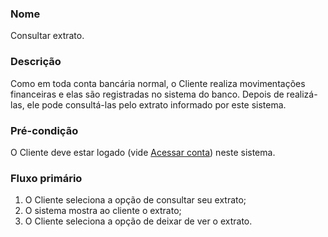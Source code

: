 
### Nome

Consultar extrato.

### Descrição

Como em toda conta bancária normal, o Cliente realiza movimentações financeiras
e elas são registradas no sistema do banco. Depois de realizá-las, ele pode
consultá-las pelo extrato informado por este sistema.

### Pré-condição

O Cliente deve estar logado (vide [Acessar conta][]) neste sistema.

[Acessar conta]: Acessar_conta.md

### Fluxo primário

1. O Cliente seleciona a opção de consultar seu extrato;
2. O sistema mostra ao cliente o extrato;
3. O Cliente seleciona a opção de deixar de ver o extrato.


